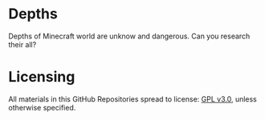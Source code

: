 Depths
===========

Depths of Minecraft world are unknow and dangerous. Can you research their all?

Licensing
===========

All materials in this GitHub Repositories spread to license: [GPL v3.0](https://www.gnu.org/licenses/gpl-3.0.html#license-text), unless otherwise specified.
